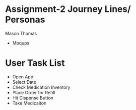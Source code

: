 # Assignment-2 Journey Lines/ Personas
Mason Thomas
- Moqups
# User Task List
- Open App
- Select Date
- Check Medication Inventory
- Place Order for Refill
- Hit Dispense Button
- Take Medicaiton
